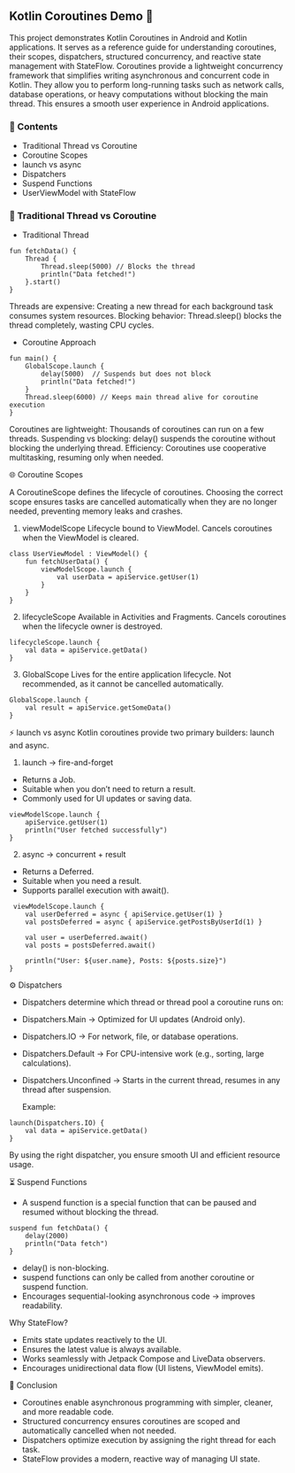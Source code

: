 ## Kotlin Coroutines Demo 🚀

This project demonstrates Kotlin Coroutines in Android and Kotlin applications. It serves as a
reference guide for understanding coroutines, their scopes, dispatchers, structured concurrency, and
reactive state management with StateFlow.
Coroutines provide a lightweight concurrency framework that simplifies writing asynchronous and
concurrent code in Kotlin. They allow you to perform long-running tasks such as network calls,
database operations, or heavy computations without blocking the main thread. This ensures a smooth
user experience in Android applications.

### 📌 Contents

- Traditional Thread vs Coroutine
- Coroutine Scopes
- launch vs async
- Dispatchers
- Suspend Functions
- UserViewModel with StateFlow

### 🧵 Traditional Thread vs Coroutine

- Traditional Thread

```
fun fetchData() {
    Thread {
        Thread.sleep(5000) // Blocks the thread
        println("Data fetched!")
    }.start()
}

```

Threads are expensive: Creating a new thread for each background task consumes system resources.
Blocking behavior: Thread.sleep() blocks the thread completely, wasting CPU cycles.

- Coroutine Approach

```
fun main() {
    GlobalScope.launch {
        delay(5000)  // Suspends but does not block
        println("Data fetched!")
    }
    Thread.sleep(6000) // Keeps main thread alive for coroutine execution
}
```

Coroutines are lightweight: Thousands of coroutines can run on a few threads.
Suspending vs blocking: delay() suspends the coroutine without blocking the underlying thread.
Efficiency: Coroutines use cooperative multitasking, resuming only when needed.

🌐 Coroutine Scopes

A CoroutineScope defines the lifecycle of coroutines. Choosing the correct scope ensures tasks are
cancelled automatically when they are no longer needed, preventing memory leaks and crashes.

1. viewModelScope
   Lifecycle bound to ViewModel. Cancels coroutines when the ViewModel is cleared.

```
class UserViewModel : ViewModel() {
    fun fetchUserData() {
        viewModelScope.launch {
            val userData = apiService.getUser(1)
        }
    }
}
```

2. lifecycleScope
   Available in Activities and Fragments. Cancels coroutines when the lifecycle owner is destroyed.

```
lifecycleScope.launch {
    val data = apiService.getData()
}
```

3. GlobalScope
   Lives for the entire application lifecycle. Not recommended, as it cannot be cancelled
   automatically.
```
GlobalScope.launch {
    val result = apiService.getSomeData()
}
```

⚡ launch vs async
Kotlin coroutines provide two primary builders: launch and async.

1. launch → fire-and-forget

- Returns a Job.
- Suitable when you don’t need to return a result.
- Commonly used for UI updates or saving data.

```
viewModelScope.launch {
    apiService.getUser(1)
    println("User fetched successfully")
}
```

2. async → concurrent + result

- Returns a Deferred<T>.
- Suitable when you need a result.
- Supports parallel execution with await().

```
 viewModelScope.launch {
    val userDeferred = async { apiService.getUser(1) }
    val postsDeferred = async { apiService.getPostsByUserId(1) }

    val user = userDeferred.await()
    val posts = postsDeferred.await()

    println("User: ${user.name}, Posts: ${posts.size}")
}
```

⚙️ Dispatchers

- Dispatchers determine which thread or thread pool a coroutine runs on:
- Dispatchers.Main → Optimized for UI updates (Android only).
- Dispatchers.IO → For network, file, or database operations.
- Dispatchers.Default → For CPU-intensive work (e.g., sorting, large calculations).
- Dispatchers.Unconfined → Starts in the current thread, resumes in any thread after suspension.

  Example:

```
launch(Dispatchers.IO) {
    val data = apiService.getData()
}
```

By using the right dispatcher, you ensure smooth UI and efficient resource usage.

⏳ Suspend Functions

- A suspend function is a special function that can be paused and resumed without blocking the
  thread.

```   
suspend fun fetchData() {
    delay(2000)
    println("Data fetch")
}
```

- delay() is non-blocking.
- suspend functions can only be called from another coroutine or suspend function.
- Encourages sequential-looking asynchronous code → improves readability.

Why StateFlow?

- Emits state updates reactively to the UI.
- Ensures the latest value is always available.
- Works seamlessly with Jetpack Compose and LiveData observers.
- Encourages unidirectional data flow (UI listens, ViewModel emits).

📖 Conclusion

- Coroutines enable asynchronous programming with simpler, cleaner, and more readable code.
- Structured concurrency ensures coroutines are scoped and automatically cancelled when not needed.
- Dispatchers optimize execution by assigning the right thread for each task.
- StateFlow provides a modern, reactive way of managing UI state.
